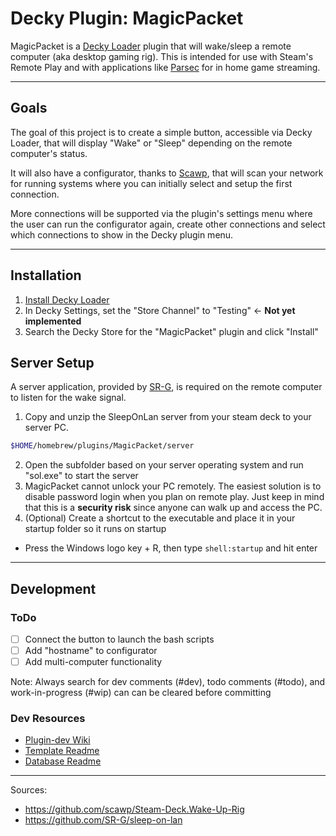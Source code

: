 # Decky Plugin: MagicPacket

MagicPacket is a [Decky Loader](https://github.com/SteamDeckHomebrew/decky-loader) plugin that will wake/sleep a remote computer (aka desktop gaming rig). This is intended for use with Steam's Remote Play and with applications like [Parsec](https://parsec.app/) for in home game streaming.

---

## Goals

The goal of this project is to create a simple button, accessible via Decky Loader, that will display "Wake" or "Sleep" depending on the remote computer's status.

It will also have a configurator, thanks to [Scawp](https://github.com/scawp/Steam-Deck.Wake-Up-Rig), that will scan your network for running systems where you can initially select and setup the first connection.

More connections will be supported via the plugin's settings menu where the user can run the configurator again, create other connections and select which connections to show in the Decky plugin menu.

---

## Installation

1) [Install Decky Loader](https://github.com/SteamDeckHomebrew/decky-loader#installation)
2) In Decky Settings, set the "Store Channel" to "Testing" <- **Not yet implemented**
3) Search the Decky Store for the "MagicPacket" plugin and click "Install"

## Server Setup

A server application, provided by [SR-G](https://github.com/SR-G/sleep-on-lan), is required on the remote computer to listen for the wake signal.

1) Copy and unzip the SleepOnLan server from your steam deck to your server PC.

```sh
$HOME/homebrew/plugins/MagicPacket/server
```

2) Open the subfolder based on your server operating system and run "sol.exe" to start the server
3) MagicPacket cannot unlock your PC remotely. The easiest solution is to disable password login when you plan on remote play. Just keep in mind that this is a **security risk** since anyone can walk up and access the PC.
4) (Optional) Create a shortcut to the executable and place it in your startup folder so it runs on startup

- Press the Windows logo key + R, then type `shell:startup` and hit enter

---

## Development

### ToDo

- [ ] Connect the button to launch the bash scripts
- [ ] Add "hostname" to configurator
- [ ] Add multi-computer functionality

Note: Always search for dev comments (#dev), todo comments (#todo), and work-in-progress (#wip) can can be cleared before committing

### Dev Resources

- [Plugin-dev Wiki](https://wiki.deckbrew.xyz/en/plugin-dev/getting-started)
- [Template Readme](https://github.com/SteamDeckHomebrew/decky-plugin-template/blob/main/README.md)
- [Database Readme](https://github.com/SteamDeckHomebrew/decky-plugin-database/blob/main/README.md)

---

Sources:

- https://github.com/scawp/Steam-Deck.Wake-Up-Rig
- https://github.com/SR-G/sleep-on-lan
